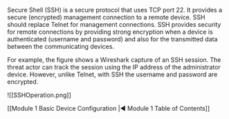 Secure Shell (SSH) is a secure protocol that uses TCP port 22. It provides a secure (encrypted) management connection to a remote device. SSH should replace Telnet for management connections. SSH provides security for remote connections by providing strong encryption when a device is authenticated (username and password) and also for the transmitted data between the communicating devices.

For example, the figure shows a Wireshark capture of an SSH session. The threat actor can track the session using the IP address of the administrator device. However, unlike Telnet, with SSH the username and password are encrypted.

![[SSHOperation.png]]

[[Module 1 Basic Device Configuration |◀ Module 1 Table of Contents]]